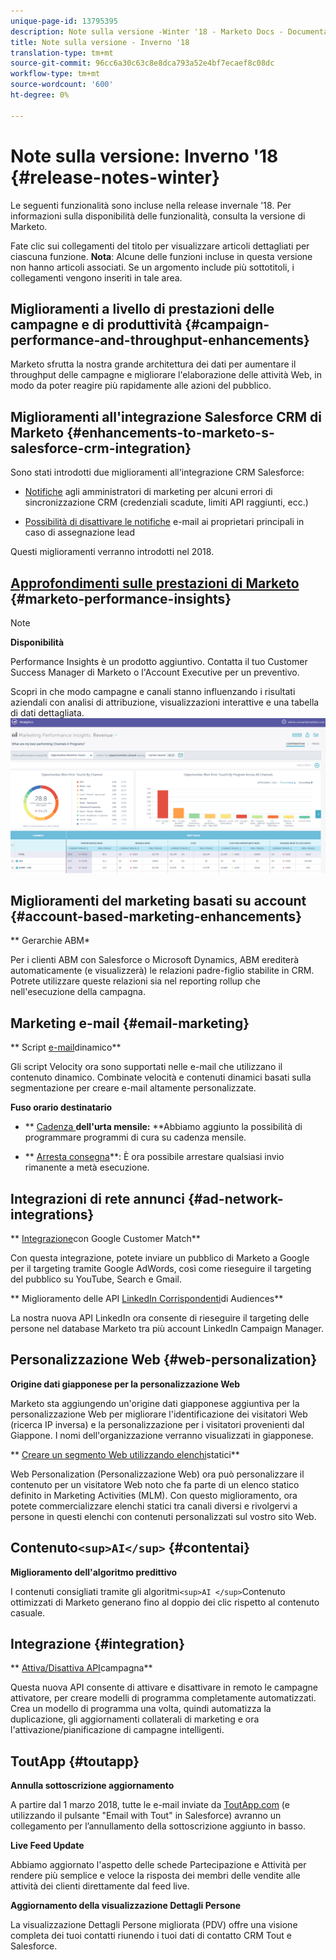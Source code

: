 ```yaml
---
unique-page-id: 13795395
description: Note sulla versione -Winter '18 - Marketo Docs - Documentazione prodotto
title: Note sulla versione - Inverno '18
translation-type: tm+mt
source-git-commit: 96cc6a30c63c8e8dca793a52e4bf7ecaef8c08dc
workflow-type: tm+mt
source-wordcount: '600'
ht-degree: 0%

---
```



# Note sulla versione: Inverno &#39;18 {#release-notes-winter}

Le seguenti funzionalità sono incluse nella release invernale &#39;18. Per informazioni sulla disponibilità delle funzionalità, consulta la versione di Marketo.

Fate clic sui collegamenti del titolo per visualizzare articoli dettagliati per ciascuna funzione. **Nota**: Alcune delle funzioni incluse in questa versione non hanno articoli associati. Se un argomento include più sottotitoli, i collegamenti vengono inseriti in tale area.

## Miglioramenti a livello di prestazioni delle campagne e di produttività {#campaign-performance-and-throughput-enhancements}

Marketo sfrutta la nostra grande architettura dei dati per aumentare il throughput delle campagne e migliorare l&#39;elaborazione delle attività Web, in modo da poter reagire più rapidamente alle azioni del pubblico.

## Miglioramenti all&#39;integrazione Salesforce CRM di Marketo {#enhancements-to-marketo-s-salesforce-crm-integration}

Sono stati introdotti due miglioramenti all&#39;integrazione CRM Salesforce:

* [Notifiche](../../product-docs/core-marketo-concepts/miscellaneous/understanding-notifications/notification-types.md) agli amministratori di marketing per alcuni errori di sincronizzazione CRM (credenziali scadute, limiti API raggiunti, ecc.)

* [Possibilità di disattivare le notifiche](../../product-docs/crm-sync/salesforce-sync/setup/optional-steps/turn-off-email-notifications-to-lead-owner.md) e-mail ai proprietari principali in caso di assegnazione lead

Questi miglioramenti verranno introdotti nel 2018.

## [Approfondimenti sulle prestazioni di Marketo](../../product-docs/reporting/performance-insights/performance-insights-overview.md) {#marketo-performance-insights}

>[!NOTE]
>
>**Disponibilità**
>
>Performance Insights è un prodotto aggiuntivo. Contatta il tuo Customer Success Manager di Marketo o l&#39;Account Executive per un preventivo.

Scopri in che modo campagne e canali stanno influenzando i risultati aziendali con analisi di attribuzione, visualizzazioni interattive e una tabella di dati dettagliata.   ![](assets/image2018-2-5-7-3a55-3a46.png)

## Miglioramenti del marketing basati su account {#account-based-marketing-enhancements}

** Gerarchie [](../../product-docs/account-based-marketing/target/named-accounts/abm-hierarchies.md)ABM*

Per i clienti ABM con Salesforce o Microsoft Dynamics, ABM erediterà automaticamente (e visualizzerà) le relazioni padre-figlio stabilite in CRM. Potrete utilizzare queste relazioni sia nel reporting rollup che nell&#39;esecuzione della campagna.

## Marketing e-mail {#email-marketing}

** Script [e-mail](../../product-docs/email-marketing/general/using-tokens/create-an-email-script-token.md)dinamico**

Gli script Velocity ora sono supportati nelle e-mail che utilizzano il contenuto dinamico. Combinate velocità e contenuti dinamici basati sulla segmentazione per creare e-mail altamente personalizzate.

**Fuso orario destinatario**

* ** [Cadenza ](../../product-docs/email-marketing/email-programs/email-program-actions/scheduling-with-recipient-time-zone/schedule-email-programs-with-recipient-time-zone.md)**dell&#39;urta mensile:** **Abbiamo aggiunto la possibilità di programmare programmi di cura su cadenza mensile.

* ** [Arresta consegna](../../product-docs/email-marketing/email-programs/email-program-actions/scheduling-with-recipient-time-zone/abort-delivery-of-email-programs-scheduled-with-recipient-time-zone.md)**: È ora possibile arrestare qualsiasi invio rimanente a metà esecuzione.

## Integrazioni di rete annunci {#ad-network-integrations}

** [Integrazione](../../product-docs/demand-generation/ad-network-integrations/add-google-customer-match-as-a-launchpoint-service.md)con Google Customer Match**

Con questa integrazione, potete inviare un pubblico di Marketo a Google per il targeting tramite Google AdWords, così come rieseguire il targeting del pubblico su YouTube, Search e Gmail.

** Miglioramento delle API [LinkedIn Corrispondenti](../../product-docs/demand-generation/ad-network-integrations/add-linkedin-matched-audiences-as-a-launchpoint-service.md)di Audiences**

La nostra nuova API LinkedIn ora consente di rieseguire il targeting delle persone nel database Marketo tra più account LinkedIn Campaign Manager.

## Personalizzazione Web {#web-personalization}

**Origine dati giapponese per la personalizzazione Web**

Marketo sta aggiungendo un&#39;origine dati giapponese aggiuntiva per la personalizzazione Web per migliorare l&#39;identificazione dei visitatori Web (ricerca IP inversa) e la personalizzazione per i visitatori provenienti dal Giappone. I nomi dell&#39;organizzazione verranno visualizzati in giapponese.

** [Creare un segmento Web utilizzando elenchi](../../product-docs/web-personalization/using-web-segments/create-a-segment-using-a-static-list.md)statici**

Web Personalization (Personalizzazione Web) ora può personalizzare il contenuto per un visitatore Web noto che fa parte di un elenco statico definito in Marketing Activities (MLM). Con questo miglioramento, ora potete commercializzare elenchi statici tra canali diversi e rivolgervi a persone in questi elenchi con contenuti personalizzati sul vostro sito Web.

## Contenuto`<sup>AI</sup>` {#contentai}

**Miglioramento dell&#39;algoritmo predittivo**

I contenuti consigliati tramite gli algoritmi`<sup>AI </sup>`Contenuto ottimizzati di Marketo generano fino al doppio dei clic rispetto al contenuto casuale.

## Integrazione {#integration}

** [Attiva/Disattiva API](http://developers.marketo.com/rest-api/assets/campaigns/)campagna**

Questa nuova API consente di attivare e disattivare in remoto le campagne attivatore, per creare modelli di programma completamente automatizzati. Crea un modello di programma una volta, quindi automatizza la duplicazione, gli aggiornamenti collaterali di marketing e ora l&#39;attivazione/pianificazione di campagne intelligenti.

## ToutApp {#toutapp}

**Annulla sottoscrizione aggiornamento**

A partire dal 1 marzo 2018, tutte le e-mail inviate da [ToutApp.com](http://ToutApp.com) (e utilizzando il pulsante &quot;Email with Tout&quot; in Salesforce) avranno un collegamento per l’annullamento della sottoscrizione aggiunto in basso.

**Live Feed Update**

Abbiamo aggiornato l&#39;aspetto delle schede Partecipazione e Attività per rendere più semplice e veloce la risposta dei membri delle vendite alle attività dei clienti direttamente dal feed live.

**Aggiornamento della visualizzazione Dettagli Persone**

La visualizzazione Dettagli Persone migliorata (PDV) offre una visione completa dei tuoi contatti riunendo i tuoi dati di contatto CRM Tout e Salesforce.
